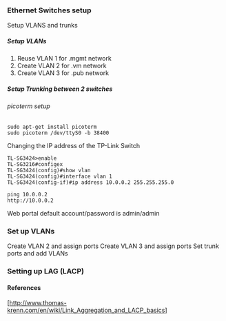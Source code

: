 
### Ethernet Switches setup

Setup VLANS and trunks

##### Setup VLANs

1. Reuse VLAN 1 for .mgmt network
2. Create VLAN 2 for .vm network
3. Create VLAN 3 for .pub network

##### Setup Trunking between 2 switches


###### picoterm setup

```
sudo apt-get install picoterm
sudo picoterm /dev/ttyS0 -b 38400
```

Changing the IP address of the TP-Link Switch 
```
TL-SG3424>enable
TL-SG3216#configex
TL-SG3424(config)#show vlan
TL-SG3424(config)#interface vlan 1 
TL-SG3424(config-if)#ip address 10.0.0.2 255.255.255.0

ping 10.0.0.2
http://10.0.0.2
```
Web portal default account/password is admin/admin

### Set up VLANs

Create VLAN 2 and assign ports
Create VLAN 3 and assign ports
Set trunk ports and add VLANs

### Setting up LAG (LACP)



#### References

[http://www.thomas-krenn.com/en/wiki/Link_Aggregation_and_LACP_basics]

